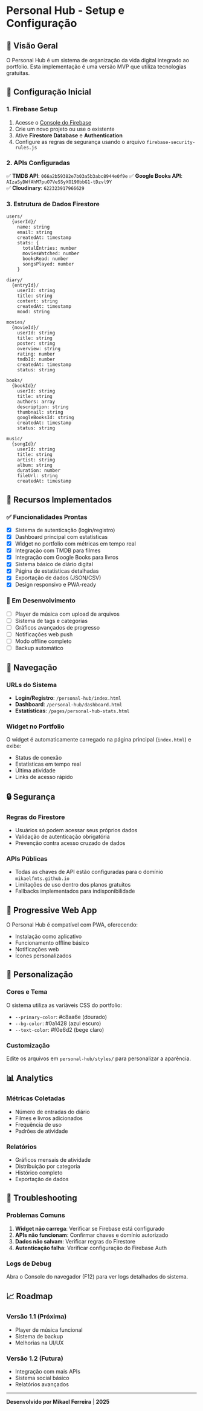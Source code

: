 # Personal Hub - Setup e Configuração

## 🎯 Visão Geral
O Personal Hub é um sistema de organização da vida digital integrado ao portfolio. Esta implementação é uma versão MVP que utiliza tecnologias gratuitas.

## 🔧 Configuração Inicial

### 1. Firebase Setup
1. Acesse o [Console do Firebase](https://console.firebase.google.com/)
2. Crie um novo projeto ou use o existente
3. Ative **Firestore Database** e **Authentication**
4. Configure as regras de segurança usando o arquivo `firebase-security-rules.js`

### 2. APIs Configuradas
✅ **TMDB API**: `066a2b59382e7b03a5b3abc8944e0f9e`
✅ **Google Books API**: `AIzaSyDWfAhM7puO7VeSSyXO190bbG1-tDzvl9Y`  
✅ **Cloudinary**: `622323917966629`

### 3. Estrutura de Dados Firestore

```
users/
  {userId}/
    name: string
    email: string
    createdAt: timestamp
    stats: {
      totalEntries: number
      moviesWatched: number
      booksRead: number
      songsPlayed: number
    }

diary/
  {entryId}/
    userId: string
    title: string
    content: string
    createdAt: timestamp
    mood: string

movies/
  {movieId}/
    userId: string
    title: string
    poster: string
    overview: string
    rating: number
    tmdbId: number
    createdAt: timestamp
    status: string

books/
  {bookId}/
    userId: string
    title: string
    authors: array
    description: string
    thumbnail: string
    googleBooksId: string
    createdAt: timestamp
    status: string

music/
  {songId}/
    userId: string
    title: string
    artist: string
    album: string
    duration: number
    fileUrl: string
    createdAt: timestamp
```

## 🚀 Recursos Implementados

### ✅ Funcionalidades Prontas
- [x] Sistema de autenticação (login/registro)
- [x] Dashboard principal com estatísticas
- [x] Widget no portfolio com métricas em tempo real
- [x] Integração com TMDB para filmes
- [x] Integração com Google Books para livros
- [x] Sistema básico de diário digital
- [x] Página de estatísticas detalhadas
- [x] Exportação de dados (JSON/CSV)
- [x] Design responsivo e PWA-ready

### 🔧 Em Desenvolvimento
- [ ] Player de música com upload de arquivos
- [ ] Sistema de tags e categorias
- [ ] Gráficos avançados de progresso
- [ ] Notificações web push
- [ ] Modo offline completo
- [ ] Backup automático

## 🔗 Navegação

### URLs do Sistema
- **Login/Registro**: `/personal-hub/index.html`
- **Dashboard**: `/personal-hub/dashboard.html`
- **Estatísticas**: `/pages/personal-hub-stats.html`

### Widget no Portfolio
O widget é automaticamente carregado na página principal (`index.html`) e exibe:
- Status de conexão
- Estatísticas em tempo real
- Última atividade
- Links de acesso rápido

## 🔒 Segurança

### Regras do Firestore
- Usuários só podem acessar seus próprios dados
- Validação de autenticação obrigatória
- Prevenção contra acesso cruzado de dados

### APIs Públicas
- Todas as chaves de API estão configuradas para o domínio `mikaelfmts.github.io`
- Limitações de uso dentro dos planos gratuitos
- Fallbacks implementados para indisponibilidade

## 📱 Progressive Web App

O Personal Hub é compatível com PWA, oferecendo:
- Instalação como aplicativo
- Funcionamento offline básico
- Notificações web
- Ícones personalizados

## 🎨 Personalização

### Cores e Tema
O sistema utiliza as variáveis CSS do portfolio:
- `--primary-color`: #c8aa6e (dourado)
- `--bg-color`: #0a1428 (azul escuro)
- `--text-color`: #f0e6d2 (bege claro)

### Customização
Edite os arquivos em `personal-hub/styles/` para personalizar a aparência.

## 📊 Analytics

### Métricas Coletadas
- Número de entradas do diário
- Filmes e livros adicionados
- Frequência de uso
- Padrões de atividade

### Relatórios
- Gráficos mensais de atividade
- Distribuição por categoria
- Histórico completo
- Exportação de dados

## 🐛 Troubleshooting

### Problemas Comuns
1. **Widget não carrega**: Verificar se Firebase está configurado
2. **APIs não funcionam**: Confirmar chaves e domínio autorizado
3. **Dados não salvam**: Verificar regras do Firestore
4. **Autenticação falha**: Verificar configuração do Firebase Auth

### Logs de Debug
Abra o Console do navegador (F12) para ver logs detalhados do sistema.

## 📈 Roadmap

### Versão 1.1 (Próxima)
- Player de música funcional
- Sistema de backup
- Melhorias na UI/UX

### Versão 1.2 (Futura)
- Integração com mais APIs
- Sistema social básico
- Relatórios avançados

---

**Desenvolvido por Mikael Ferreira** | **2025**
